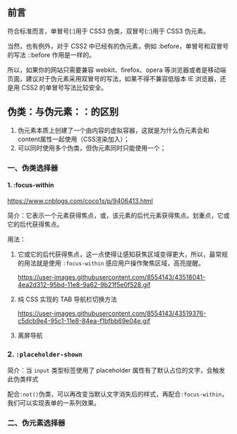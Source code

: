 ## 前言

符合标准而言，单冒号(:)用于 CSS3 伪类，双冒号(::)用于 CSS3 伪元素。

当然，也有例外，对于 CSS2 中已经有的伪元素，例如 :before，单冒号和双冒号的写法 ::before 作用是一样的。

所以，如果你的网站只需要兼容 webkit、firefox、opera 等浏览器或者是移动端页面，建议对于伪元素采用双冒号的写法，如果不得不兼容低版本 IE 浏览器，还是用 CSS2 的单冒号写法比较安全。



## 伪类：与伪元素：：的区别

1. 伪元素本质上创建了一个由内容的虚拟容器，这就是为什么伪元素会和content属性一起使用（CSS渲染加入）；
2. 可以同时使用多个伪类，但伪元素同时只能使用一个；

### 一、伪类选择器

#### 1. :focus-within

https://www.cnblogs.com/coco1s/p/9406413.html

简介：它表示一个元素获得焦点，或，该元素的后代元素获得焦点。划重点，它或它的后代获得焦点。

用法：

1. 它或它的后代获得焦点，这一点使得让感知获焦区域变得更大，所以，最常规的用法就是使用 `:focus-within` 感应用户操作聚焦区域，高亮提醒。

   https://user-images.githubusercontent.com/8554143/43518041-4ea2d312-95bd-11e8-9a62-9b21f5e0f528.gif

2. 纯 CSS 实现的 TAB 导航栏切换方法

   https://user-images.githubusercontent.com/8554143/43519376-c5dcb9e4-95c1-11e8-84ea-f1bfbb69e04e.gif

3. 离屏导航

### 2. `:placeholder-shown`

简介：当 `input` 类型标签使用了 placeholder 属性有了默认占位的文字，会触发此伪类样式

配合`:not()`伪类，可以再改变当默认文字消失后的样式，再配合`:focus-within`，我们可以实现表单的一系列效果。

### 二、伪元素选择器


